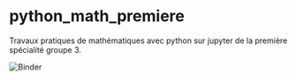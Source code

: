# python_math_premiere
Travaux pratiques de mathématiques avec python sur jupyter de la première spécialité groupe 3.


![Binder](https://mybinder.org/v2/gh/Ngom/python_math_premiere/621ee267dca9ec43f1ef7d7ac434381f33b21bd2?filepath=Chapitre_08_Sympy.ipynb)

